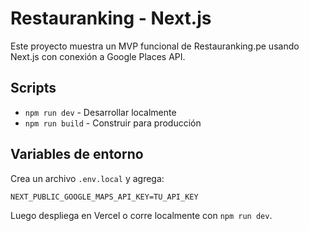 
# Restauranking - Next.js

Este proyecto muestra un MVP funcional de Restauranking.pe usando Next.js con conexión a Google Places API.

## Scripts

- `npm run dev` - Desarrollar localmente
- `npm run build` - Construir para producción

## Variables de entorno

Crea un archivo `.env.local` y agrega:

```
NEXT_PUBLIC_GOOGLE_MAPS_API_KEY=TU_API_KEY
```

Luego despliega en Vercel o corre localmente con `npm run dev`.
